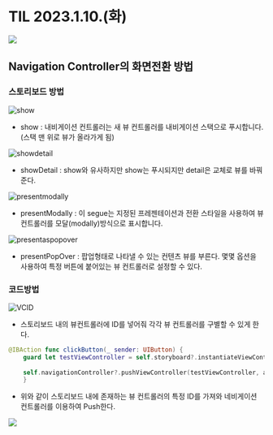 # TIL 2023.1.10.(화)
![](https://raw.githubusercontent.com/fatherLeon/TIL/main/img/스토리보드이용.png)

## Navigation Controller의 화면전환 방법

### 스토리보드 방법
![show](https://raw.githubusercontent.com/fatherLeon/TIL/main/img/show.png)
* show : 내비게이션 컨트롤러는 새 뷰 컨트롤러를 내비게이션 스택으로 푸시합니다.(스택 맨 위로 뷰가 올라가게 됨)

![showdetail](https://raw.githubusercontent.com/fatherLeon/TIL/main/img/showdetail.png)
* showDetail : show와 유사하지만 show는 푸시되지만 detail은 교체로 뷰를 바꿔준다.

![presentmodally](https://raw.githubusercontent.com/fatherLeon/TIL/main/img/presentModally.png)
* presentModally : 이 segue는 지정된 프레젠테이션과 전환 스타일을 사용하여 뷰 컨트롤러를 모달(modally)방식으로 표시합니다.

![presentaspopover](https://raw.githubusercontent.com/fatherLeon/TIL/main/img/presentaspopover.png)

* presentPopOver : 팝업형태로 나타낼 수 있는 컨텐츠 뷰를 부른다. 몇몇 옵션을 사용하여 특정 버튼에 붙어있는 뷰 컨트롤러로 설정할 수 있다.

### 코드방법

![VCID](https://raw.githubusercontent.com/fatherLeon/TIL/main/img/id.png)
* 스토리보드 내의 뷰컨트롤러에 ID를 넣어줘 각각 뷰 컨트롤러를 구별할 수 있게 한다.
```swift
@IBAction func clickButton(_ sender: UIButton) {
    guard let testViewController = self.storyboard?.instantiateViewController(withIdentifier: "TestViewController") else { return }
        
    self.navigationController?.pushViewController(testViewController, animated: true)
    }
```
* 위와 같이 스토리보드 내에 존재하는 뷰 컨트롤러의 특정 ID를 가져와 네비게이션 컨트롤러를 이용하여 Push한다.

![](https://raw.githubusercontent.com/fatherLeon/TIL/main/img/codepush.png)